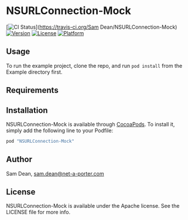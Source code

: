 # NSURLConnection-Mock

[![CI Status](http://img.shields.io/travis/net-a-porter-mobile/NSURLConnection-Mock.svg?style=flat)](https://travis-ci.org/Sam Dean/NSURLConnection-Mock)
[![Version](https://img.shields.io/cocoapods/v/NSURLConnection-Mock.svg?style=flat)](http://cocoapods.org/pods/NSURLConnection-Mock)
[![License](https://img.shields.io/cocoapods/l/NSURLConnection-Mock.svg?style=flat)](http://cocoapods.org/pods/NSURLConnection-Mock)
[![Platform](https://img.shields.io/cocoapods/p/NSURLConnection-Mock.svg?style=flat)](http://cocoapods.org/pods/NSURLConnection-Mock)

## Usage

To run the example project, clone the repo, and run `pod install` from the Example directory first.

## Requirements

## Installation

NSURLConnection-Mock is available through [CocoaPods](http://cocoapods.org). To install
it, simply add the following line to your Podfile:

```ruby
pod "NSURLConnection-Mock"
```

## Author

Sam Dean, sam.dean@net-a-porter.com

## License

NSURLConnection-Mock is available under the Apache license. See the LICENSE file for more info.
